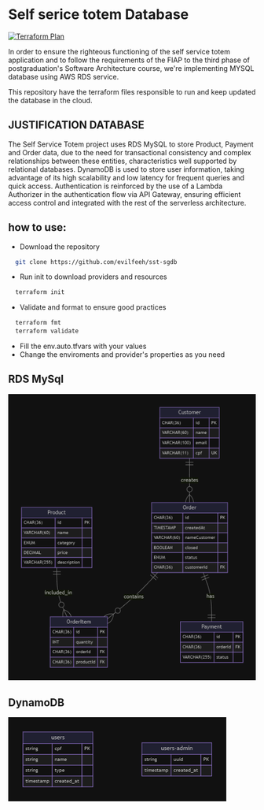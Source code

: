 # Self serice totem Database 
[![Terraform Plan](https://github.com/evilfeeh/sst-sgdb/actions/workflows/pullrequest.yml/badge.svg)](https://github.com/evilfeeh/sst-sgdb/actions/workflows/pullrequest.yml)

In order to ensure the righteous functioning of the self service totem application and to follow the requirements of the FIAP to the third phase of postgraduation's Software Architecture course, we're implementing MYSQL database using AWS RDS service.

This repository have the terraform files responsible to run and keep updated the database in the cloud.

## JUSTIFICATION DATABASE
The Self Service Totem project uses RDS MySQL to store Product, Payment and Order data, due to the need for transactional consistency and complex relationships between these entities, characteristics well supported by relational databases. DynamoDB is used to store user information, taking advantage of its high scalability and low latency for frequent queries and quick access. Authentication is reinforced by the use of a Lambda Authorizer in the authentication flow via API Gateway, ensuring efficient access control and integrated with the rest of the serverless architecture.

## how to use:

- Download the repository
``` bash
  git clone https://github.com/evilfeeh/sst-sgdb
```
- Run init to download providers and resources
``` bash
  terraform init
```
- Validate and format to ensure good practices
``` bash
  terraform fmt
  terraform validate
```
- Fill the env.auto.tfvars with your values
- Change the enviroments and provider's properties as you need


## RDS MySql
![MER BANDO DE DADOS](./diagrams/mer-database.png)
## DynamoDB
![MER BANDO DE DADOS](./diagrams/mer-auth-database.png)